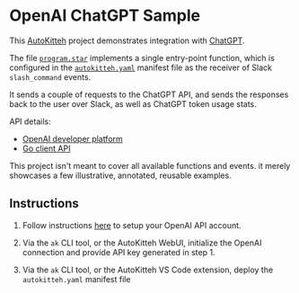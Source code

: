 # OpenAI ChatGPT Sample

This [AutoKitteh](https://github.com/autokitteh/autokitteh) project
demonstrates integration with [ChatGPT](https://chat.openai.com).

The file [`program.star`](./program.star) implements a single entry-point
function, which is configured in the [`autokitteh.yaml`](./autokitteh.yaml)
manifest file as the receiver of Slack `slash_command` events.

It sends a couple of requests to the ChatGPT API, and sends the responses
back to the user over Slack, as well as ChatGPT token usage stats.

API details:

- [OpenAI developer platform](https://platform.openai.com/)
- [Go client API](https://pkg.go.dev/github.com/sashabaranov/go-openai)

This project isn't meant to cover all available functions and events. it
merely showcases a few illustrative, annotated, reusable examples.

## Instructions

1. Follow instructions [here](https://platform.openai.com/docs/quickstart) to setup your OpenAI API account.

2. Via the `ak` CLI tool, or the AutoKitteh WebUI, initialize the OpenAI connection and provide API key generated in step 1. 

3. Via the `ak` CLI tool, or the AutoKitteh VS Code extension, deploy the
   `autokitteh.yaml` manifest file
